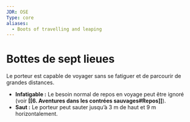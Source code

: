 ```yaml
---
JDR: OSE
Type: core
aliases:
  - Boots of travelling and leaping
---
```

# Bottes de sept lieues

Le porteur est capable de voyager sans se fatiguer et de parcourir de grandes distances.

- **Infatigable :** Le besoin normal de repos en voyage peut être ignoré (voir **[[6. Aventures dans les contrées sauvages#Repos]]**).
- **Saut :** Le porteur peut sauter jusqu’à 3 m de haut et 9 m horizontalement.